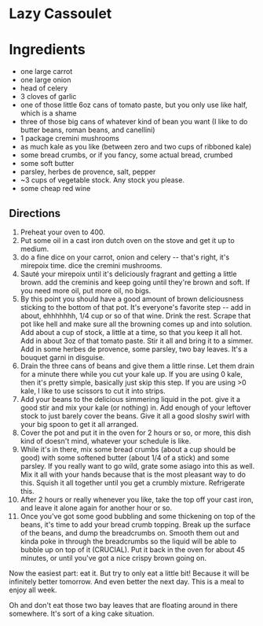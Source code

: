 # Lazy Cassoulet

# Ingredients
* one large carrot
* one large onion
* head of celery
* 3 cloves of garlic
* one of those little 6oz cans of tomato paste, but you only use like half, which is a shame
* three of those big cans of whatever kind of bean you want (I like to do butter beans, roman beans, and canellini)
* 1 package cremini mushrooms
* as much kale as you like (between zero and two cups of ribboned kale)
* some bread crumbs, or if you fancy, some actual bread, crumbed
* some soft butter
* parsley, herbes de provence, salt, pepper
* ~3 cups of vegetable stock. Any stock you please.
* some cheap red wine

## Directions
1. Preheat your oven to 400.
2. Put some oil in a cast iron dutch oven on the stove and get it up to medium.
3. do a fine dice on your carrot, onion and celery -- that's right, it's mirepoix time. dice the cremini mushrooms. 
4. Sauté your mirepoix until it's deliciously fragrant and getting a little brown. add the creminis and keep going until they're brown and soft. If you need more oil, put more oil, no bigs. 
5. By this point you should have a good amount of brown deliciousness sticking to the bottom of that pot. It's everyone's favorite step -- add in about, ehhhhhhh, 1/4 cup or so of that wine. Drink the rest. Scrape that pot like hell and make sure all the browning comes up and into solution. Add about a cup of stock, a little at a time, so that you keep it all hot. Add in about 3oz of that tomato paste. Stir it all and bring it to a simmer. Add in some herbes de provence, some parsley, two bay leaves. It's a bouquet garni in disguise. 
6. Drain the three cans of beans and give them a little rinse. Let them drain for a minute there while you cut your kale up. If you are using 0 kale, then it's pretty simple, basically just skip this step. If you are using >0 kale, I like to use scissors to cut it into strips. 
7. Add your beans to the delicious simmering liquid in the pot. give it a good stir and mix your kale (or nothing) in. Add enough of your leftover stock to just barely cover the beans. Give it all a good sloshy swirl with your big spoon to get it all arranged.
8. Cover the pot and put it in the oven for 2 hours or so, or more, this dish kind of doesn't mind, whatever your schedule is like. 
9. While it's in there, mix some bread crumbs (about a cup should be good) with some softened butter (about 1/4 of a stick) and some parsley. If you really want to go wild, grate some asiago into this as well. Mix it all with your hands because that is the most pleasant way to do this. Squish it all together until you get a crumbly mixture. Refrigerate this.
10. After 2 hours or really whenever you like, take the top off your cast iron, and leave it alone again for another hour or so. 
11. Once you've got some good bubbling and some thickening on top of the beans, it's time to add your bread crumb topping. Break up the surface of the beans, and dump the breadcrumbs on. Smooth them out and kinda poke in through the breadcrumbs so the liquid will be able to bubble up on top of it (CRUCIAL). Put it back in the oven for about 45 minutes, or until you've got a nice crispy brown going on.

Now the easiest part: eat it. But try to only eat a little bit! Because it will be infinitely better tomorrow. And even better the next day. This is a meal to enjoy all week. 

Oh and don't eat those two bay leaves that are floating around in there somewhere. It's sort of a king cake situation.
